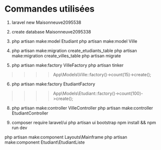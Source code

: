 # Commandes utilisées

1. laravel new Maisonneuve2095538

2. create database Maisonneuve2095338

3. php artisan make:model Etudiant
php artisan make:model Ville

4. php artisan make:migration create_etudiants_table
php artisan make:migration create_villes_table
php artisan migrate

5. php artisan make:factory VilleFactory
php artisan tinker
>>>> App\Models\Ville::factory()->count(15)->create();

6. php artisan make:factory EtudiantFactory
>>>> App\Models\Etudiant::factory()->count(100)->create();

8. php artisan make:controller VilleController
php artisan make:controller EtudiantController

9. composer require laravel/ui
php artisan ui bootstrap
npm install && npm run dev

php artisan make:component Layouts\\Mainframe
php artisan make:component Etudiant\\EtudiantListe
